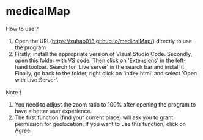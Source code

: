 # medicalMap

How to use？

1. Open the URL(https://xuhao013.github.io/medicalMap/) directly to use the program
2. Firstly, install the appropriate version of Visual Studio Code. Secondly, open this folder with VS code. Then click on 'Extensions' in the left-hand toolbar. Search for 'Live server' in the search bar and install it. Finally, go back to the folder, right click on 'index.html' and select 'Open with Live Server'.

Note！

1. You need to adjust the zoom ratio to 100% after opening the program to have a better user experience.
2. The first function (find your current place) will ask you to grant permission for geolocation. If you want to use this function, click on Agree.
